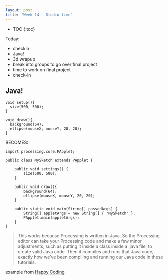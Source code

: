 ```yaml
---
layout: post
title: "Week 14 - Studio time"
---
```


- TOC
{:toc}

Today:
- checkin
- Java!
- 3d wrapup
- break into groups to go over final project
- time to work on final project
- check-in


## Java!


```
void setup(){
  size(500, 500);
}

void draw(){
  background(64);
  ellipse(mouseX, mouseY, 20, 20);
}
```

BECOMES:

```
import processing.core.PApplet;

public class MySketch extends PApplet {

	public void settings() {
		size(500, 500);
	}

	public void draw(){
		background(64);
		ellipse(mouseX, mouseY, 20, 20);
	}
  
	public static void main(String[] passedArgs) {
		String[] appletArgs = new String[] { "MySketch" };
		PApplet.main(appletArgs);
    }
}
```

> This works because Processing is written in Java. So the Processing editor can take your Processing code and make a few minor adjustments, such as putting it inside a class inside a .java file, to create valid Java code. Then it compiles and runs that Java code, exactly how we’ve been compiling and running our Java code in these tutorials.

example from [Happy Coding](https://happycoding.io)
